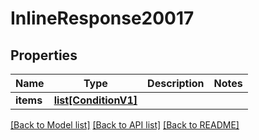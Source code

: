 # InlineResponse20017

## Properties
Name | Type | Description | Notes
------------ | ------------- | ------------- | -------------
**items** | [**list[ConditionV1]**](ConditionV1.md) |  | 

[[Back to Model list]](../README.md#documentation-for-models) [[Back to API list]](../README.md#documentation-for-api-endpoints) [[Back to README]](../README.md)

